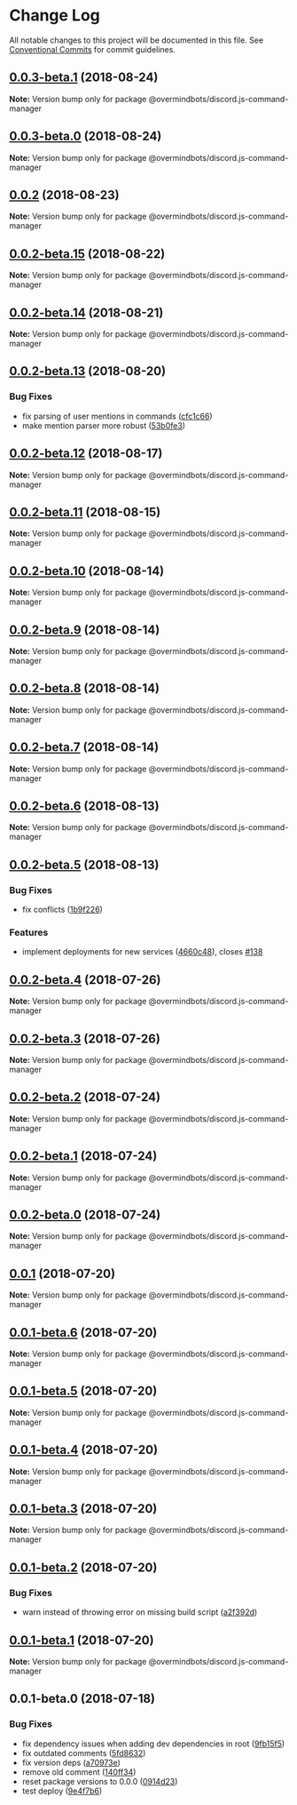 # Change Log

All notable changes to this project will be documented in this file.
See [Conventional Commits](https://conventionalcommits.org) for commit guidelines.

<a name="0.0.3-beta.1"></a>
## [0.0.3-beta.1](https://github.com/overmindbots/discord-js-command-manager/compare/@overmindbots/discord.js-command-manager@0.0.3-beta.0...@overmindbots/discord.js-command-manager@0.0.3-beta.1) (2018-08-24)




**Note:** Version bump only for package @overmindbots/discord.js-command-manager

<a name="0.0.3-beta.0"></a>
## [0.0.3-beta.0](https://github.com/overmindbots/discord-js-command-manager/compare/@overmindbots/discord.js-command-manager@0.0.2...@overmindbots/discord.js-command-manager@0.0.3-beta.0) (2018-08-24)




**Note:** Version bump only for package @overmindbots/discord.js-command-manager

<a name="0.0.2"></a>
## [0.0.2](https://github.com/overmindbots/discord-js-command-manager/compare/@overmindbots/discord.js-command-manager@0.0.2-beta.15...@overmindbots/discord.js-command-manager@0.0.2) (2018-08-23)




**Note:** Version bump only for package @overmindbots/discord.js-command-manager

<a name="0.0.2-beta.15"></a>
## [0.0.2-beta.15](https://github.com/overmindbots/discord-js-command-manager/compare/@overmindbots/discord.js-command-manager@0.0.2-beta.14...@overmindbots/discord.js-command-manager@0.0.2-beta.15) (2018-08-22)




**Note:** Version bump only for package @overmindbots/discord.js-command-manager

<a name="0.0.2-beta.14"></a>
## [0.0.2-beta.14](https://github.com/overmindbots/discord-js-command-manager/compare/@overmindbots/discord.js-command-manager@0.0.2-beta.13...@overmindbots/discord.js-command-manager@0.0.2-beta.14) (2018-08-21)




**Note:** Version bump only for package @overmindbots/discord.js-command-manager

<a name="0.0.2-beta.13"></a>
## [0.0.2-beta.13](https://github.com/overmindbots/discord-js-command-manager/compare/@overmindbots/discord.js-command-manager@0.0.2-beta.12...@overmindbots/discord.js-command-manager@0.0.2-beta.13) (2018-08-20)


### Bug Fixes

* fix parsing of user mentions in commands ([cfc1c66](https://github.com/overmindbots/discord-js-command-manager/commit/cfc1c66))
* make mention parser more robust ([53b0fe3](https://github.com/overmindbots/discord-js-command-manager/commit/53b0fe3))




<a name="0.0.2-beta.12"></a>
## [0.0.2-beta.12](https://github.com/overmindbots/discord-js-command-manager/compare/@overmindbots/discord.js-command-manager@0.0.2-beta.11...@overmindbots/discord.js-command-manager@0.0.2-beta.12) (2018-08-17)




**Note:** Version bump only for package @overmindbots/discord.js-command-manager

<a name="0.0.2-beta.11"></a>
## [0.0.2-beta.11](https://github.com/overmindbots/discord-js-command-manager/compare/@overmindbots/discord.js-command-manager@0.0.2-beta.10...@overmindbots/discord.js-command-manager@0.0.2-beta.11) (2018-08-15)




**Note:** Version bump only for package @overmindbots/discord.js-command-manager

<a name="0.0.2-beta.10"></a>
## [0.0.2-beta.10](https://github.com/overmindbots/discord-js-command-manager/compare/@overmindbots/discord.js-command-manager@0.0.2-beta.9...@overmindbots/discord.js-command-manager@0.0.2-beta.10) (2018-08-14)




**Note:** Version bump only for package @overmindbots/discord.js-command-manager

<a name="0.0.2-beta.9"></a>
## [0.0.2-beta.9](https://github.com/overmindbots/discord-js-command-manager/compare/@overmindbots/discord.js-command-manager@0.0.2-beta.8...@overmindbots/discord.js-command-manager@0.0.2-beta.9) (2018-08-14)




**Note:** Version bump only for package @overmindbots/discord.js-command-manager

<a name="0.0.2-beta.8"></a>
## [0.0.2-beta.8](https://github.com/overmindbots/discord-js-command-manager/compare/@overmindbots/discord.js-command-manager@0.0.2-beta.7...@overmindbots/discord.js-command-manager@0.0.2-beta.8) (2018-08-14)




**Note:** Version bump only for package @overmindbots/discord.js-command-manager

<a name="0.0.2-beta.7"></a>
## [0.0.2-beta.7](https://github.com/overmindbots/discord-js-command-manager/compare/@overmindbots/discord.js-command-manager@0.0.2-beta.6...@overmindbots/discord.js-command-manager@0.0.2-beta.7) (2018-08-14)




**Note:** Version bump only for package @overmindbots/discord.js-command-manager

<a name="0.0.2-beta.6"></a>
## [0.0.2-beta.6](https://github.com/overmindbots/discord-js-command-manager/compare/@overmindbots/discord.js-command-manager@0.0.2-beta.5...@overmindbots/discord.js-command-manager@0.0.2-beta.6) (2018-08-13)




**Note:** Version bump only for package @overmindbots/discord.js-command-manager

<a name="0.0.2-beta.5"></a>
## [0.0.2-beta.5](https://github.com/overmindbots/discord-js-command-manager/compare/@overmindbots/discord.js-command-manager@0.0.2-beta.4...@overmindbots/discord.js-command-manager@0.0.2-beta.5) (2018-08-13)


### Bug Fixes

* fix conflicts ([1b9f226](https://github.com/overmindbots/discord-js-command-manager/commit/1b9f226))


### Features

* implement deployments for new services ([4660c48](https://github.com/overmindbots/discord-js-command-manager/commit/4660c48)), closes [#138](https://github.com/overmindbots/discord-js-command-manager/issues/138)





<a name="0.0.2-beta.4"></a>
## [0.0.2-beta.4](https://github.com/overmindbots/discord-js-command-manager/compare/@overmindbots/discord.js-command-manager@0.0.2-beta.3...@overmindbots/discord.js-command-manager@0.0.2-beta.4) (2018-07-26)




**Note:** Version bump only for package @overmindbots/discord.js-command-manager

<a name="0.0.2-beta.3"></a>
## [0.0.2-beta.3](https://github.com/overmindbots/discord-js-command-manager/compare/@overmindbots/discord.js-command-manager@0.0.2-beta.2...@overmindbots/discord.js-command-manager@0.0.2-beta.3) (2018-07-26)




**Note:** Version bump only for package @overmindbots/discord.js-command-manager

<a name="0.0.2-beta.2"></a>
## [0.0.2-beta.2](https://github.com/overmindbots/discord-js-command-manager/compare/@overmindbots/discord.js-command-manager@0.0.2-beta.1...@overmindbots/discord.js-command-manager@0.0.2-beta.2) (2018-07-24)




**Note:** Version bump only for package @overmindbots/discord.js-command-manager

<a name="0.0.2-beta.1"></a>
## [0.0.2-beta.1](https://github.com/overmindbots/discord-js-command-manager/compare/@overmindbots/discord.js-command-manager@0.0.2-beta.0...@overmindbots/discord.js-command-manager@0.0.2-beta.1) (2018-07-24)




**Note:** Version bump only for package @overmindbots/discord.js-command-manager

<a name="0.0.2-beta.0"></a>
## [0.0.2-beta.0](https://github.com/overmindbots/discord-js-command-manager/compare/@overmindbots/discord.js-command-manager@0.0.1...@overmindbots/discord.js-command-manager@0.0.2-beta.0) (2018-07-24)




**Note:** Version bump only for package @overmindbots/discord.js-command-manager

<a name="0.0.1"></a>
## [0.0.1](https://github.com/overmindbots/discord-js-command-manager/compare/@overmindbots/discord.js-command-manager@0.0.1-beta.6...@overmindbots/discord.js-command-manager@0.0.1) (2018-07-20)




**Note:** Version bump only for package @overmindbots/discord.js-command-manager

<a name="0.0.1-beta.6"></a>
## [0.0.1-beta.6](https://github.com/overmindbots/discord-js-command-manager/compare/@overmindbots/discord.js-command-manager@0.0.1-beta.5...@overmindbots/discord.js-command-manager@0.0.1-beta.6) (2018-07-20)




**Note:** Version bump only for package @overmindbots/discord.js-command-manager

<a name="0.0.1-beta.5"></a>
## [0.0.1-beta.5](https://github.com/overmindbots/discord-js-command-manager/compare/@overmindbots/discord.js-command-manager@0.0.1-beta.4...@overmindbots/discord.js-command-manager@0.0.1-beta.5) (2018-07-20)




**Note:** Version bump only for package @overmindbots/discord.js-command-manager

<a name="0.0.1-beta.4"></a>
## [0.0.1-beta.4](https://github.com/overmindbots/discord-js-command-manager/compare/@overmindbots/discord.js-command-manager@0.0.1-beta.3...@overmindbots/discord.js-command-manager@0.0.1-beta.4) (2018-07-20)




**Note:** Version bump only for package @overmindbots/discord.js-command-manager

<a name="0.0.1-beta.3"></a>
## [0.0.1-beta.3](https://github.com/overmindbots/discord-js-command-manager/compare/@overmindbots/discord.js-command-manager@0.0.1-beta.2...@overmindbots/discord.js-command-manager@0.0.1-beta.3) (2018-07-20)




**Note:** Version bump only for package @overmindbots/discord.js-command-manager

<a name="0.0.1-beta.2"></a>
## [0.0.1-beta.2](https://github.com/overmindbots/discord-js-command-manager/compare/@overmindbots/discord.js-command-manager@0.0.1-beta.1...@overmindbots/discord.js-command-manager@0.0.1-beta.2) (2018-07-20)


### Bug Fixes

* warn instead of throwing error on missing build script ([a2f392d](https://github.com/overmindbots/discord-js-command-manager/commit/a2f392d))




<a name="0.0.1-beta.1"></a>
## [0.0.1-beta.1](https://github.com/overmindbots/discord-js-command-manager/compare/@overmindbots/discord.js-command-manager@0.0.1-beta.0...@overmindbots/discord.js-command-manager@0.0.1-beta.1) (2018-07-20)




**Note:** Version bump only for package @overmindbots/discord.js-command-manager

<a name="0.0.1-beta.0"></a>
## 0.0.1-beta.0 (2018-07-18)


### Bug Fixes

* fix dependency issues when adding dev dependencies in root ([9fb15f5](https://github.com/overmindbots/discord-js-command-manager/commit/9fb15f5))
* fix outdated comments ([5fd8632](https://github.com/overmindbots/discord-js-command-manager/commit/5fd8632))
* fix version deps ([a70973e](https://github.com/overmindbots/discord-js-command-manager/commit/a70973e))
* remove old comment ([140ff34](https://github.com/overmindbots/discord-js-command-manager/commit/140ff34))
* reset package versions to 0.0.0 ([0914d23](https://github.com/overmindbots/discord-js-command-manager/commit/0914d23))
* test deploy ([9e4f7b6](https://github.com/overmindbots/discord-js-command-manager/commit/9e4f7b6))
